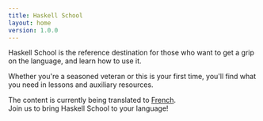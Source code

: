 ```yaml
---
title: Haskell School
layout: home
version: 1.0.0
---
```


Haskell School is the reference destination for those who want to get a grip on the language, and learn how to use it.

Whether you're a seasoned veteran or this is your first time, you'll find what you need in lessons and auxiliary resources.

The content is currently being translated to [French][fr].  
Join us to bring Haskell School to your language!

[fr]: /fr/
